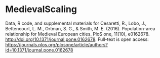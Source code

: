 # MedievalScaling
Data, R code, and supplemental materials for Cesaretti, R., Lobo, J., Bettencourt, L. M., Ortman, S. G., & Smith, M. E. (2016). Population-area relationship for Medieval European cities. PloS one, 11(10), e0162678. http://doi.org/10.1371/journal.pone.0162678. Full-text is open access: https://journals.plos.org/plosone/article/authors?id=10.1371/journal.pone.0162678
